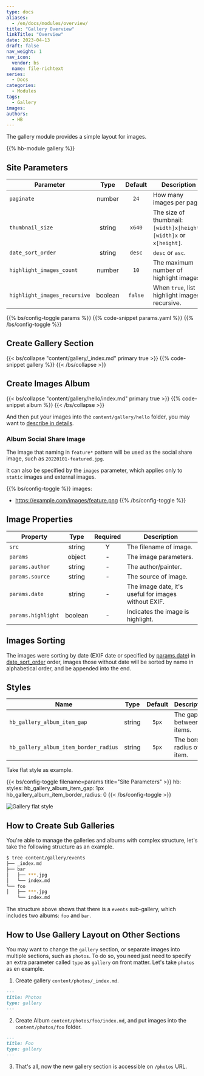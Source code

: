 ```yaml
---
type: docs
aliases:
  - /en/docs/modules/overview/
title: "Gallery Overview"
linkTitle: "Overview"
date: 2023-04-13
draft: false
nav_weight: 1
nav_icon:
  vendor: bs
  name: file-richtext
series:
  - Docs
categories:
  - Modules
tags:
  - Gallery
images:
authors:
  - HB
---
```


The gallery module provides a simple layout for images.

<!--more-->

{{% hb-module gallery %}}

## Site Parameters

| Parameter        |  Type  | Default | Description                                                           |
| ---------------- | :----: | :-----: | --------------------------------------------------------------------- |
| `paginate`       | number |  `24`   | How many images per page.                                             |
| `thumbnail_size` | string | `x640`  | The size of thumbnail: `[width]x[height]`, `[width]x` or `x[height]`. |
| `date_sort_order` | string | `desc` | `desc` or `asc`. |
| `highlight_images_count` | number | `10` | The maximum number of highlight images. |
| `highlight_images_recursive` | boolean | `false` | When `true`, list highlight images recursive. |

{{% bs/config-toggle params %}}
{{% code-snippet params.yaml %}}
{{% /bs/config-toggle %}}

## Create Gallery Section

{{< bs/collapse "content/gallery/_index.md" primary true >}}
{{% code-snippet gallery %}}
{{< /bs/collapse >}}

## Create Images Album

{{< bs/collapse "content/gallery/hello/index.md" primary true >}}
{{% code-snippet album %}}
{{< /bs/collapse >}}

And then put your images into the `content/gallery/hello` folder, you may want to [describe in details](#image-properties).

### Album Social Share Image

The image that naming in `feature*` pattern will be used as the social share image, such as `20220101-featured.jpg`.

It can also be specified by the `images` parameter, which applies only to `static` images and external images.

{{% bs/config-toggle %}}
images:
  - https://example.com/images/feature.png
{{% /bs/config-toggle %}}

## Image Properties

| Property        |  Type  | Required | Description           |
| --------------- | :----: | :------: | --------------------- |
| `src`           | string |    Y     | The filename of image.    |
| `params`        | object |    -     | The image parameters. |
| `params.author` | string |    -     | The author/painter.   |
| `params.source` | string |    -     | The source of image.  |
| `params.date`   | string |    -     | The image date, it's useful for images without EXIF. |
| `params.highlight` | boolean | - | Indicates the image is highlight. |

## Images Sorting

The images were sorting by date (EXIF date or specified by [params.date](#image-properties)) in [date_sort_order](#site-parameters) order, images those without date will be sorted by name in alphabetical order, and be appended into the end.

## Styles

| Name | Type | Default | Description |
| --- | :-: | :-: | --- |
| `hb_gallery_album_item_gap` | string | `5px` | The gap between of items.
| `hb_gallery_album_item_border_radius` | string | `5px` | The border radius of item.

Take flat style as example.

{{< bs/config-toggle filename=params title="Site Parameters" >}}
hb:
  styles:
    hb_gallery_album_item_gap: 1px
    hb_gallery_album_item_border_radius: 0
{{< /bs/config-toggle >}}

![Gallery flat style](flat.png#center "Gallery Flat Style")

## How to Create Sub Galleries

You're able to manage the galleries and albums with complex structure, let's take the following structure as an example.

```sh
$ tree content/gallery/events
├── _index.md
├── bar
│   ├── ***.jpg
│   └── index.md
└── foo
│   ├── ***.jpg
    └── index.md
```

The structure above shows that there is a `events` sub-gallery, which includes two albums: `foo` and `bar`.

## How to Use Gallery Layout on Other Sections

You may want to change the `gallery` section, or separate images into multiple sections, such as `photos`. To do so, you need just need to specify an extra parameter called `type` as `gallery` on front matter. Let's take `photos` as en example.

1. Create gallery `content/photos/_index.md`.

```markdown
---
title: Photos
type: gallery
---
```

2. Create Album `content/photos/foo/index.md`, and put images into the `content/photos/foo` folder.

```markdown
---
title: Foo
type: gallery
---
```

3. That's all, now the new gallery section is accessible on `/photos` URL.
